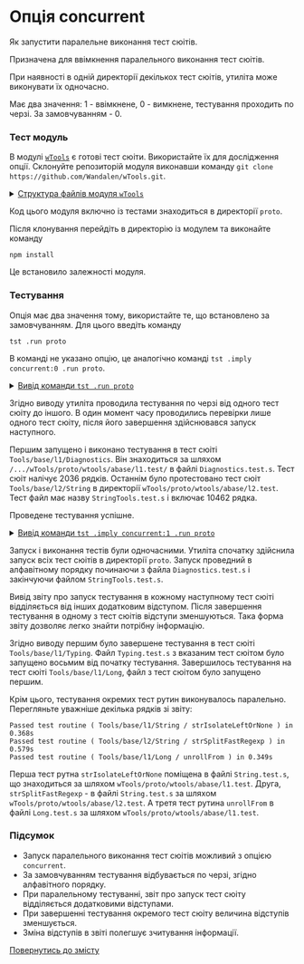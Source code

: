 # Опція concurrent

Як запустити паралельне виконання тест сюітів.

Призначена для ввімкнення паралельного виконання тест сюітів.

При наявності в одній директорії декількох тест сюітів, утиліта може виконувати їх одночасно.

Має два значення: 1 - ввімкнене, 0 - вимкнене, тестування проходить по черзі. За замовчуванням - 0.

### Тест модуль

В модулі [`wTools`](<https://github.com/Wandalen/wTools>) є готові тест сюіти. Використайте їх для дослідження опції. Склонуйте репозиторій модуля виконавши команду `git clone https://github.com/Wandalen/wTools.git`.

<details>
  <summary><u>Структура файлів модуля <code>wTools</code></u></summary>

```
wTools
   ├── .git
   ├── doc
   ├── out
   ├── proto
   ├── sample
   ├── ...
   └── package.json
```

</details>

Код цього модуля включно із тестами знаходиться в директорії `proto`.

Після клонування перейдіть в директорію із модулем та виконайте команду

```
npm install
```

Це встановило залежності модуля.

### Тестування

Опція має два значення тому, використайте те, що встановлено за замовчуванням. Для цього введіть команду

```
tst .run proto
```

В команді не указано опцію, це аналогічно команді `tst .imply concurrent:0 .run proto`.

<details>
  <summary><u>Вивід команди <code>tst .run proto</code></u></summary>

```
$ tst .run proto

    Running test suite ( Tools/base/l1/Diagnostics ) ..
      at  /.../wTools/proto/wtools/abase/l1.test/Diagnostics.test.s:2036

      Passed test routine ( Tools/base/l1/Diagnostics / _err ) in 0.103s
      Passed test routine ( Tools/base/l1/Diagnostics / err ) in 0.070s
      Passed test routine ( Tools/base/l1/Diagnostics / errLog ) in 0.066s
      ...
    Passed test checks 290 / 290
    Passed test cases 142 / 142
    Passed test routines 21 / 21
    Test suite ( Tools/base/l1/Diagnostics ) ... in 2.949s ... ok

    Running test suite ( Tools/base/l1/Entity ) ..
    at  /.../wTools/proto/wtools/abase/l1.test/Entity.test.s:3276

      Passed test routine ( Tools/base/l1/Entity / eachSample ) in 0.472s
      Passed test routine ( Tools/base/l1/Entity / entityEach ) in 0.273s
      Passed test routine ( Tools/base/l1/Entity / entityEachKey ) in 0.234s
      ...

    Passed test checks 636 / 636
    Passed test cases 226 / 226
    Passed test routines 18 / 18
    Test suite ( Tools/base/l1/Entity ) ... in 4.334s ... ok

    Running test suite ( Tools/base/l1/Long ) ..
    at  /.../wTools/proto/wtools/abase/l1.test/Long.test.s:22325

      Passed test routine ( Tools/base/l1/Long / bufferRawIs ) in 0.145s
      Passed test routine ( Tools/base/l1/Long / bufferTypedIs ) in 0.146s
      Passed test routine ( Tools/base/l1/Long / bufferNodeIs ) in 0.122s
      ...

    Passed test checks 4285 / 4285
    Passed test cases 1883 / 1883
    Passed test routines 173 / 173
    Test suite ( Tools/base/l1/Long ) ... in 77.531s ... ok

    Running test suite ( Tools/base/l1/Map ) ..
    at  /.../wTools/proto/wtools/abase/l1.test/Map.test.s:4034

      Passed test routine ( Tools/base/l1/Map / mapIs ) in 0.062s
      Passed test routine ( Tools/base/l1/Map / mapCloneAssigning ) in 0.081s
      Passed test routine ( Tools/base/l1/Map / mapExtendConditional ) in 0.072s
      ...

    Passed test checks 686 / 686
    Passed test cases 355 / 355
    Passed test routines 45 / 45
    Test suite ( Tools/base/l1/Map ) ... in 6.329s ... ok

    Running test suite ( Tools/base/l1/Regexp ) ..
    at  /.../wTools/proto/wtools/abase/l1.test/Regexp.test.s:1749

      Passed test routine ( Tools/base/l1/Regexp / regexpIdentical ) in 0.069s
      Passed test routine ( Tools/base/l1/Regexp / regexpsSources ) in 0.143s
      Passed test routine ( Tools/base/l1/Regexp / regexpsJoin ) in 0.103s
      ...

    Passed test checks 237 / 237
    Passed test cases 211 / 211
    Passed test routines 15 / 15
    Test suite ( Tools/base/l1/Regexp ) ... in 4.755s ... ok

    Running test suite ( Tools/base/l1/Routine ) ..
    at  /.../wTools/proto/wtools/abase/l1.test/Routine.test.s:1558

      Passed test routine ( Tools/base/l1/Routine / _routineJoin ) in 0.084s
      Passed test routine ( Tools/base/l1/Routine / constructorJoin ) in 0.165s
      Passed test routine ( Tools/base/l1/Routine / routineJoin ) in 0.075s
      ...

    Passed test checks 259 / 259
    Passed test cases 71 / 71
    Passed test routines 9 / 9
    Test suite ( Tools/base/l1/Routine ) ... in 2.290s ... ok

    Running test suite ( Tools/base/l1/String ) ..
    at  /.../wTools/proto/wtools/abase/l1.test/String.test.s:3887

      Passed test routine ( Tools/base/l1/String / strLeft ) in 0.500s
      Passed test routine ( Tools/base/l1/String / strRight ) in 0.552s
      Passed test routine ( Tools/base/l1/String / strEquivalent ) in 0.075s
      ...

    Passed test checks 714 / 714
    Passed test cases 298 / 298
    Passed test routines 19 / 19
    Test suite ( Tools/base/l1/String ) ... in 6.814s ... ok

    Running test suite ( Tools/base/l1/Typing ) ..
    at  /.../wTools/proto/wtools/abase/l1.test/Typing.test.s:97

      Passed test routine ( Tools/base/l1/Typing / objectLike ) in 0.074s
      Passed test routine ( Tools/base/l1/Typing / promiseIs ) in 0.042s
      Passed test routine ( Tools/base/l1/Typing / consequenceLike ) in 0.041s

    Passed test checks 20 / 20
    Passed test cases 2 / 2
    Passed test routines 3 / 3
    Test suite ( Tools/base/l1/Typing ) ... in 0.756s ... ok

    Running test suite ( Tools/base/l2/String ) ..
    at  /.../wTools/proto/wtools/abase/l2.test/StringTools.test.s:10462

      Passed test routine ( Tools/base/l2/String / strRemoveBegin ) in 0.216s
      Passed test routine ( Tools/base/l2/String / strRemoveEnd ) in 0.226s
      Passed test routine ( Tools/base/l2/String / strRemove ) in 0.204s
      ...

    Passed test checks 1311 / 1311
    Passed test cases 930 / 930
    Passed test routines 40 / 40
    Test suite ( Tools/base/l2/String ) ... in 12.201s ... ok



  Testing ... in 85.676s ... ok
```

</details>

Згідно виводу утиліта проводила тестування по черзі від одного тест сюіту до іншого. В один момент часу проводились перевірки лише одного тест сюіту, після його завершення здійснювався запуск наступного.

Першим запущено і виконано тестування в тест сюіті `Tools/base/l1/Diagnostics`. Він знаходиться за шляхом `/.../wTools/proto/wtools/abase/l1.test/` в файлі `Diagnostics.test.s`. Тест сюіт налічує 2036 рядків.
Останнім було протестовано тест сюіт `Tools/base/l2/String` в директорії `wTools/proto/wtools/abase/l2.test`. Тест файл має назву `StringTools.test.s` і включає 10462 рядка.

Проведене тестування успішне.

<details>
  <summary><u>Вивід команди <code>tst .imply concurrent:1 .run proto</code></u></summary>

```
$ tst .imply concurrent:1 .run proto

  Running test suite ( Tools/base/l1/Diagnostics ) ..
  at  /.../wTools/proto/wtools/abase/l1.test/Diagnostics.test.s:309

    Passed test routine ( Tools/base/l1/Diagnostics / _err ) in 0.125s
    Running test suite ( Tools/base/l1/Entity ) ..
    at  /.../wTools/proto/wtools/abase/l1.test/Entity.test.s:808

      Passed test routine ( Tools/base/l1/Entity / eachSample ) in 0.070s
      Running test suite ( Tools/base/l1/Long ) ..
        at  /.../wTools/proto/wtools/abase/l1.test/Long.test.s:19500

          Passed test routine ( Tools/base/l1/Long / bufferFrom ) in 0.232s
          Running test suite ( Tools/base/l1/Map ) ..
          at  /.../wTools/proto/wtools/abase/l1.test/Map.test.s:4034

            Passed test routine ( Tools/base/l1/Map / mapIs ) in 0.068s
            Running test suite ( Tools/base/l1/Regexp ) ..
            at  /.../wTools/proto/wtools/abase/l1.test/Regexp.test.s:1749

              Passed test routine ( Tools/base/l1/Regexp / regexpIdentical ) in 0.078s
              Running test suite ( Tools/base/l1/Routine ) ..
              at  /.../wTools/proto/wtools/abase/l1.test/Routine.test.s:1558

                Passed test routine ( Tools/base/l1/Routine / _routineJoin ) in 0.103s
                Running test suite ( Tools/base/l1/String ) ..
                at  /.../wTools/proto/wtools/abase/l1.test/String.test.s:3887

                  Passed test routine ( Tools/base/l1/String / strLeft ) in 0.614s
                  Running test suite ( Tools/base/l1/Typing ) ..
                  at  /.../wTools/proto/wtools/abase/l1.test/Typing.test.s:97

                    Passed test routine ( Tools/base/l1/Typing / objectLike ) in 0.081s
                    Running test suite ( Tools/base/l2/String ) ..
                    at  /.../wTools/proto/wtools/abase/l2.test/StringTools.test.s:10502

                      Passed test routine ( Tools/base/l2/String / strRemoveBegin ) in 0.265s
                      Passed test routine ( Tools/base/l1/Long / bufferRelen ) in 0.074s
                      Passed test routine ( Tools/base/l1/Diagnostics / err ) in 0.070s
                      Passed test routine ( Tools/base/l1/Entity / entityMap ) in 0.107s
                      Passed test routine ( Tools/base/l1/Map / mapCloneAssigning ) in 0.084s
                      ...
                      Passed test routine ( Tools/base/l1/Map / mapComplement ) in 0.070s

                    Passed test checks 20 / 20
                    Passed test cases 2 / 2
                    Passed test routines 3 / 3
                    Test suite ( Tools/base/l1/Typing ) ... in 5.905s ... ok

                    Passed test routine ( Tools/base/l1/Regexp / regexpsAny ) in 0.091s
                    Passed test routine ( Tools/base/l1/Routine / routinesComposeAll ) in 0.094s
                    ...
                    Passed test routine ( Tools/base/l1/Map / mapFirstPair ) in 0.070s

                  Passed test checks 34 / 34
                  Passed test cases 30 / 30
                  Passed test routines 5 / 5
                  Test suite ( Tools/base/l1/Diagnostics ) ... in 9.168s ... ok

                  Passed test routine ( Tools/base/l1/Regexp / _regexpTest ) in 0.150s
                  Passed test routine ( Tools/base/l1/Routine / routinesChain ) in 0.083s
                  Passed test routine ( Tools/base/l1/String / strBeginOf ) in 0.133s
                  Passed test routine ( Tools/base/l2/String / strAppendOnce ) in 0.147s
                  Passed test routine ( Tools/base/l1/Long / longIs ) in 0.113s
some message
undefined
                  Passed test routine ( Tools/base/l1/Entity / entityLength ) in 0.073s
                  Passed test routine ( Tools/base/l1/Map / mapValWithIndex ) in 0.096s
                  Passed test routine ( Tools/base/l1/Regexp / regexpTest ) in 0.147s
                  ...
                  Passed test routine ( Tools/base/l1/Long / hasLength ) in 0.088s

                Passed test checks 84 / 84
                Passed test cases 80 / 80
                Passed test routines 10 / 10
                Test suite ( Tools/base/l1/Entity ) ... in 12.360s ... ok

                Passed test routine ( Tools/base/l1/Map / mapToStr ) in 0.086s
                Passed test routine ( Tools/base/l1/Regexp / regexpTestAny ) in 0.174s
                ...
                Passed test routine ( Tools/base/l1/Long / argumentsArrayFrom ) in 0.321s

              Passed test checks 259 / 259
              Passed test cases 71 / 71
              Passed test routines 9 / 9
              Test suite ( Tools/base/l1/Routine ) ... in 14.061s ... ok

Consider extending object by :

              Passed test routine ( Tools/base/l1/Map / mapKeys ) in 0.106s
              Passed test routine ( Tools/base/l1/Regexp / regexpsTestAll ) in 0.169s
              Passed test routine ( Tools/base/l1/String / strPrimitive ) in 0.053s
Consider extending object by :

              Passed test routine ( Tools/base/l2/String / strSplitFast ) in 0.756s
              Passed test routine ( Tools/base/l1/Long / unrollMake ) in 0.375s
Consider extending object by :

              Passed test routine ( Tools/base/l1/Map / mapOwnKeys ) in 0.100s
              Passed test routine ( Tools/base/l1/Regexp / regexpsTestAny ) in 0.163s
Consider extending object by :

Consider extending object by :

              Passed test routine ( Tools/base/l1/String / strIsolateLeftOrNone ) in 0.368s
              Passed test routine ( Tools/base/l2/String / strSplitFastRegexp ) in 0.579s
              Passed test routine ( Tools/base/l1/Long / unrollFrom ) in 0.349s
Consider extending object by :

              Passed test routine ( Tools/base/l1/Map / mapAllKeys ) in 0.094s
              Passed test routine ( Tools/base/l1/Regexp / regexpsTestNone ) in 0.147s
              Passed test routine ( Tools/base/l1/String / strIsolateLeftOrAll ) in 0.164s
              Passed test routine ( Tools/base/l2/String / strSplit ) in 0.975s
              Passed test routine ( Tools/base/l1/Long / longMake ) in 0.483s
Consider extending object by :

              Passed test routine ( Tools/base/l1/Map / mapVals ) in 0.102s
Consider extending object by :

Consider extending object by :

              Passed test routine ( Tools/base/l1/String / strIsolateRightOrNone ) in 0.373s
              Passed test routine ( Tools/base/l2/String / strSplitStrNumber ) in 0.083s
              Passed test routine ( Tools/base/l1/Long / longMakeZeroed ) in 0.382s
Consider extending object by :

              Passed test routine ( Tools/base/l1/Map / mapOwnVals ) in 0.091s
              Passed test routine ( Tools/base/l1/String / strIsolateRightOrAll ) in 0.191s

            Passed test checks 237 / 237
            Passed test cases 211 / 211
            Passed test routines 15 / 15
            Test suite ( Tools/base/l1/Regexp ) ... in 21.048s ... ok

            Passed test routine ( Tools/base/l2/String / strStrip ) in 0.242s
            Passed test routine ( Tools/base/l1/Long / arrayMake ) in 0.381s
Consider extending object by :

            Passed test routine ( Tools/base/l1/Map / mapAllVals ) in 0.091s
            Passed test routine ( Tools/base/l1/String / strIsolateInsideOrNone ) in 0.349s
            ...

          Passed test checks 714 / 714
          Passed test cases 298 / 298
          Passed test routines 19 / 19
          Test suite ( Tools/base/l1/String ) ... in 24.516s ... ok

Consider extending object by :

          Passed test routine ( Tools/base/l1/Map / mapProperties ) in 0.130s
          Passed test routine ( Tools/base/l2/String / strSub ) in 0.274s
            Test check ( Tools/base/l1/Long / scalarToVector / nothing # 1 ) ... failed throwing error
          Failed test routine ( Tools/base/l1/Long / scalarToVector ) in 0.042s
Consider extending object by :

          Passed test routine ( Tools/base/l1/Map / mapOwnProperties ) in 0.104s
          Passed test routine ( Tools/base/l2/String / strReplaceWords ) in 0.089s
          Passed test routine ( Tools/base/l1/Long / arrayFromRange ) in 0.128s
Consider extending object by :

          Passed test routine ( Tools/base/l1/Map / mapAllProperties ) in 0.152s
          Passed test routine ( Tools/base/l2/String / strJoin ) in 0.306s
          Passed test routine ( Tools/base/l1/Long / arrayAs ) in 0.091s
Consider extending object by :

          Passed test routine ( Tools/base/l1/Map / mapRoutines ) in 0.173s
          Passed test routine ( Tools/base/l2/String / strJoinPath ) in 0.258s
          Passed test routine ( Tools/base/l1/Long / arrayToMap ) in 0.091s
Consider extending object by :

          Passed test routine ( Tools/base/l1/Map / mapOwnRoutines ) in 0.127s
          Passed test routine ( Tools/base/l2/String / strUnjoin ) in 0.296s
          Passed test routine ( Tools/base/l1/Long / arrayToStr ) in 0.153s
Consider extending object by :

          Passed test routine ( Tools/base/l1/Map / mapAllRoutines ) in 0.171s
          Passed test routine ( Tools/base/l2/String / strUnicodeEscape ) in 0.073s
          Passed test routine ( Tools/base/l1/Long / longAreRepeatedProbe ) in 0.914s
Consider extending object by :

          Passed test routine ( Tools/base/l1/Map / mapFields ) in 0.167s
          Passed test routine ( Tools/base/l2/String / strCount ) in 0.152s
          Passed test routine ( Tools/base/l1/Long / longAllAreRepeated ) in 0.062s
Consider extending object by :

          Passed test routine ( Tools/base/l1/Map / mapOwnFields ) in 0.136s
          Passed test routine ( Tools/base/l2/String / strDup ) in 0.368s
          Passed test routine ( Tools/base/l1/Long / longAnyAreRepeated ) in 0.059s
[Object: null prototype] { length: 0, b: 1, __proto__: [] }
Consider extending object by :

          Passed test routine ( Tools/base/l1/Map / mapAllFields ) in 0.157s
Consider extending object by :

          Passed test routine ( Tools/base/l2/String / strLinesSelect ) in 0.265s
          Passed test routine ( Tools/base/l1/Long / longNoneAreRepeated ) in 0.061s
          Passed test routine ( Tools/base/l1/Map / mapOnlyPrimitives ) in 0.068s
          ...
Result [Object: null prototype] { splits: [], spans: [ 6, 6, 7, 7 ] }

Result [Object: null prototype] { splits: [], spans: [ 6, 6, 7, 7 ] }

Result [Object: null prototype] { splits: [], spans: [ 6, 6, 7, 7 ] }

Result [Object: null prototype] { splits: [], spans: [ 6, 6, 7, 7 ] }

Result [Object: null prototype] { splits: [], spans: [ NaN, NaN, NaN, NaN ] }

Result [Object: null prototype] { splits: [], spans: [ 3, 3, 5, 5 ] }

Result [Object: null prototype] { splits: [], spans: [ 3, 3, 5, 5 ] }

Result [Object: null prototype] { splits: [], spans: [ 3, 3, 5, 5 ] }

Result [Object: null prototype] { splits: [], spans: [ 6, 6, 9, 9 ] }

Result [Object: null prototype] { splits: [], spans: [ 6, 6, 9, 9 ] }

Result [Object: null prototype] { splits: [], spans: [ 6, 6, 9, 9 ] }

Result [Object: null prototype] { splits: [], spans: [ 6, 6, 9, 9 ] }

Result [Object: null prototype] { splits: [], spans: [ 6, 6, 9, 9 ] }

Result [Object: null prototype] { splits: [], spans: [ 4, 4, 11, 11 ] }

Result [Object: null prototype] { splits: [], spans: [ 4, 4, 11, 11 ] }

Result [Object: null prototype] { splits: [], spans: [ 4, 4, 11, 11 ] }

Result [Object: null prototype] { splits: [], spans: [ 4, 4, 11, 11 ] }

Result [Object: null prototype] { splits: [], spans: [ 4, 4, 11, 11 ] }

done1
done2
Result [Object: null prototype] { splits: [], spans: [ 4, 4, 11, 11 ] }

Result [Object: null prototype] { splits: [], spans: [ 4, 4, 11, 11 ] }

Result [Object: null prototype] { splits: [], spans: [ 4, 4, 11, 11 ] }

Result [Object: null prototype] { splits: [], spans: [ 4, 4, 11, 11 ] }

Result [Object: null prototype] { splits: [], spans: [ 4, 4, 11, 11 ] }

Result [Object: null prototype] { splits: [], spans: [ 4, 4, 11, 11 ] }

          Passed test routine ( Tools/base/l2/String / strLinesNearest ) in 0.496s
          Passed test routine ( Tools/base/l1/Long / longSlice ) in 2.073s
          Passed test routine ( Tools/base/l1/Map / mapOnly ) in 0.222s
          ...

        Passed test checks 1317 / 1317
        Passed test cases 936 / 936
        Passed test routines 40 / 40
        Test suite ( Tools/base/l2/String ) ... in 39.466s ... ok

        Passed test routine ( Tools/base/l1/Map / mapOwnAny ) in 0.105s
        Passed test routine ( Tools/base/l1/Long / arrayExtendScreening ) in 0.128s
        Passed test routine ( Tools/base/l1/Map / mapOwnNone ) in 0.083s
        ...

      Passed test checks 686 / 686
      Passed test cases 355 / 355
      Passed test routines 45 / 45
      Test suite ( Tools/base/l1/Map ) ... in 41.850s ... ok

      Passed test routine ( Tools/base/l1/Long / arrayLeft ) in 0.117s
      Passed test routine ( Tools/base/l1/Long / arrayCountElement ) in 0.220s
      Passed test routine ( Tools/base/l1/Long / arrayCountTotal ) in 0.313s
      ...
[object Object]
[object Object]
[object Object]
[object Object]
[object Object]
[object Object]
[object Object]
[object Object]
[object Object]
[object Object]
[object Object]
[object Object]
      Passed test routine ( Tools/base/l1/Long / arraySetContainAll ) in 0.563s
      Passed test routine ( Tools/base/l1/Long / arraySetContainAny ) in 0.530s
xxx
      Passed test routine ( Tools/base/l1/Long / arraySetIdentical ) in 0.376s

    Passed test checks 4285 / 4285
    Passed test cases 1883 / 1883
    Passed test routines 173 / 173
    Test suite ( Tools/base/l1/Long ) ... in 77.531s ... ok



  Testing ... in 80.436s ... ok
```

</details>

Запуск і виконання тестів були одночасними. Утиліта спочатку здійснила запуск всіх тест сюітів в директорії `proto`. Запуск проведний в алфавітному порядку починаючи з файла `Diagnostics.test.s` і закінчуючи файлом `StringTools.test.s`.

Вивід звіту про запуск тестування в кожному наступному тест сюіті відділяється від інших додатковим відступом. Після завершення тестування в одному з тест сюітів відступи зменшуються. Така форма звіту дозволяє легко знайти потрібну інформацію.

Згідно виводу першим було завершене тестування в тест сюіті `Tools/base/l1/Typing`. Файл `Typing.test.s` з вказаним тест сюітом було запущено восьмим від початку тестування. Завершилось тестування на тест сюіті `Tools/base/l1/Long`, файл з тест сюітом було запущено першим.

Крім цього, тестування окремих тест рутин виконувалось паралельно. Перегляньте уважніше декілька рядків зі звіту:

```
Passed test routine ( Tools/base/l1/String / strIsolateLeftOrNone ) in 0.368s
Passed test routine ( Tools/base/l2/String / strSplitFastRegexp ) in 0.579s
Passed test routine ( Tools/base/l1/Long / unrollFrom ) in 0.349s
```

Перша тест рутна `strIsolateLeftOrNone` поміщена в файлі `String.test.s`, що знаходиться за шляхом `wTools/proto/wtools/abase/l1.test`. Друга, `strSplitFastRegexp` - в файлі `String.test.s` за шляхом `wTools/proto/wtools/abase/l2.test`. А третя тест рутина `unrollFrom` в файлі `Long.test.s` за шляхом `wTools/proto/wtools/abase/l1.test`.

### Підсумок

- Запуск паралельного виконання тест сюітів можливий з опцією `concurrent`.
- За замовчуванням тестування відбувається по черзі, згідно алфавітного порядку.
- При паралельному тестуванні, звіт про запуск тест сюіту відділяється додатковими відступами.
- При завершенні тестування окремого тест сюіту величина відступів зменшується.
- Зміна відступів в звіті полегшує зчитування інформації.

[Повернутись до змісту](../README.md#tutorials)
